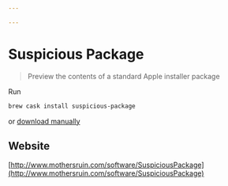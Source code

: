 ```yaml
---

---
```


# Suspicious Package

> Preview the contents of a standard Apple installer package

Run 

```sh
brew cask install suspicious-package
```

 or [download manually](http://www.mothersruin.com/software/downloads/SuspiciousPackage.xip)

## Website
[http://www.mothersruin.com/software/SuspiciousPackage](http://www.mothersruin.com/software/SuspiciousPackage)